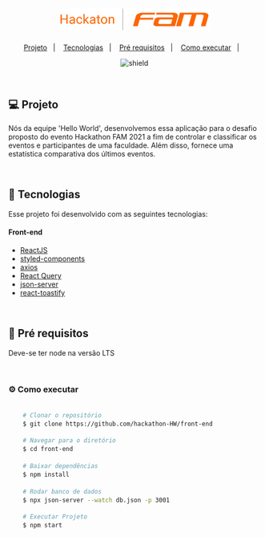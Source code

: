 <h1 align="center">
    <img alt="Marvel Heroes" title="Marvel Heroes" src=".github/logo.png" width="300px" />
</h1>

<p align="center">
  <a href="#computer-projeto">Projeto</a>&nbsp;&nbsp;&nbsp;|&nbsp;&nbsp;&nbsp;
  <a href="#rocket-tecnologias">Tecnologias</a>&nbsp;&nbsp;&nbsp;|&nbsp;&nbsp;&nbsp;
  <a href="#bookmark_tabs-pre_requisitos">Pré requisitos</a>&nbsp;&nbsp;&nbsp;|&nbsp;&nbsp;&nbsp;
  <a href="#gear-como-executar">Como executar</a>&nbsp;&nbsp;&nbsp;|&nbsp;&nbsp;&nbsp;
</p>

<p align="center">
  <img src="https://img.shields.io/badge/version-1.0.0-red" alt="shield" />
</p>

<br/>

## :computer: Projeto

Nós da equipe 'Hello World', desenvolvemos essa aplicação para o desafio proposto do evento Hackathon FAM 2021 a fim de controlar e classificar os eventos e participantes de uma faculdade. Além disso, fornece uma estatística comparativa dos últimos eventos.

<br/>

## :rocket: Tecnologias
Esse projeto foi desenvolvido com as seguintes tecnologias:

#### Front-end
- [ReactJS](https://github.com/facebook/react)
- [styled-components](https://github.com/styled-components/styled-components)
- [axios](https://github.com/axios/axios)
- [React Query](https://react-query.tanstack.com/)
- [json-server](https://github.com/typicode/json-server)
- [react-toastify](https://fkhadra.github.io/react-toastify/)
<br/>

## :bookmark_tabs: Pré requisitos

Deve-se ter node na versão LTS

<br/>

### :gear: Como executar


```bash

    # Clonar o repositório
    $ git clone https://github.com/hackathon-HW/front-end

    # Navegar para o diretório
    $ cd front-end

    # Baixar dependências
    $ npm install

    # Rodar banco de dados
    $ npx json-server --watch db.json -p 3001   

    # Executar Projeto
    $ npm start

```
